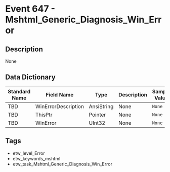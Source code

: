 # Event 647 - Mshtml_Generic_Diagnosis_Win_Error

## Description
None

## Data Dictionary
|Standard Name|Field Name|Type|Description|Sample Value|
|---|---|---|---|---|
|TBD|WinErrorDescription|AnsiString|None|`None`|
|TBD|ThisPtr|Pointer|None|`None`|
|TBD|WinError|UInt32|None|`None`|

## Tags
* etw_level_Error
* etw_keywords_mshtml
* etw_task_Mshtml_Generic_Diagnosis_Win_Error